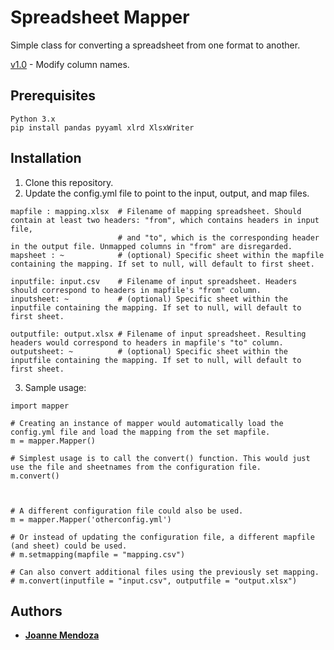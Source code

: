 # Spreadsheet Mapper

Simple class for converting a spreadsheet from one format to another.

[v1.0](https://github.com/joanne-m/SpreadsheetMapper/releases/tag/v1.0) - Modify column names.

## Prerequisites
``` 
Python 3.x
pip install pandas pyyaml xlrd XlsxWriter
```

## Installation
1. Clone this repository.
2. Update the config.yml file to point to the input, output, and map files.

```
mapfile : mapping.xlsx  # Filename of mapping spreadsheet. Should contain at least two headers: "from", which contains headers in input file, 
                        # and "to", which is the corresponding header in the output file. Unmapped columns in "from" are disregarded.
mapsheet : ~            # (optional) Specific sheet within the mapfile containing the mapping. If set to null, will default to first sheet.

inputfile: input.csv    # Filename of input spreadsheet. Headers should correspond to headers in mapfile's "from" column.
inputsheet: ~           # (optional) Specific sheet within the inputfile containing the mapping. If set to null, will default to first sheet.

outputfile: output.xlsx # Filename of input spreadsheet. Resulting headers would correspond to headers in mapfile's "to" column.
outputsheet: ~          # (optional) Specific sheet within the inputfile containing the mapping. If set to null, will default to first sheet.
```
3. Sample usage:

```
import mapper

# Creating an instance of mapper would automatically load the config.yml file and load the mapping from the set mapfile.
m = mapper.Mapper()

# Simplest usage is to call the convert() function. This would just use the file and sheetnames from the configuration file.
m.convert()



# A different configuration file could also be used.
m = mapper.Mapper('otherconfig.yml')

# Or instead of updating the configuration file, a different mapfile (and sheet) could be used.
# m.setmapping(mapfile = "mapping.csv")

# Can also convert additional files using the previously set mapping.
# m.convert(inputfile = "input.csv", outputfile = "output.xlsx")

```

## Authors

* [**Joanne Mendoza**](https://github.com/joanne-m)

